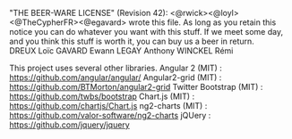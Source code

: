  "THE BEER-WARE LICENSE" (Revision 42):
 <@rwick><@loyl><@TheCypherFR><@egavard> wrote this file.  As long as you retain this notice you
 can do whatever you want with this stuff. If we meet some day, and you think
  this stuff is worth it, you can buy us a beer in return.   
  DREUX Loïc GAVARD Ewann LEGAY Anthony WINCKEL Rémi
 
This project uses several other libraries.
Angular 2 (MIT) : https://github.com/angular/angular/
Angular2-grid (MIT) : https://github.com/BTMorton/angular2-grid
Twitter Bootstrap (MIT) : https://github.com/twbs/bootstrap
Chart.js (MIT) : https://github.com/chartjs/Chart.js
ng2-charts (MIT) : https://github.com/valor-software/ng2-charts
jQUery : https://github.com/jquery/jquery
